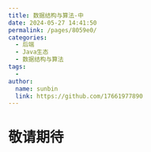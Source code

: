 ```yaml
---
title: 数据结构与算法-中
date: 2024-05-27 14:41:50
permalink: /pages/8059e0/
categories:
  - 后端
  - Java生态
  - 数据结构与算法
tags:
  - 
author: 
  name: sunbin
  link: https://github.com/17661977890
---
```

# 敬请期待